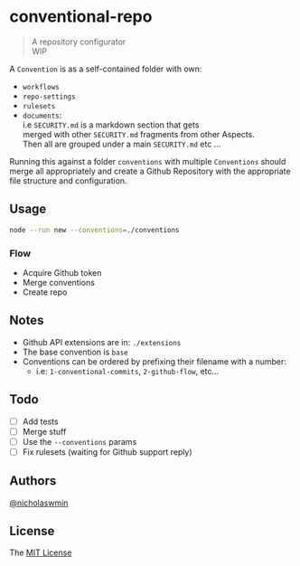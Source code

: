 # conventional-repo

> A repository configurator  
> WIP

A `Convention` is as a self-contained folder with own:    
  - `workflows`
  - `repo-settings`
  - `rulesets` 
  - `documents`:   
    i.e `SECURITY.md` is a markdown section that gets   
    merged with other `SECURITY.md` fragments from other Aspects.   
    Then all are grouped under a main `SECURITY.md` etc ...

Running this against a folder `conventions` with multiple `Conventions`
should merge all appropriately and create a Github Repository with the 
appropriate file structure and configuration.
  
## Usage

```bash
node --run new --conventions=./conventions
```

### Flow

- Acquire Github token
- Merge conventions
- Create repo  
  
## Notes

- Github API extensions are in: `./extensions`
- The base convention is `base`
- Conventions can be ordered by prefixing their filename with a number:
  - i.e: `1-conventional-commits`, `2-github-flow`, etc...
 

## Todo

- [ ] Add tests
- [ ] Merge stuff
- [ ] Use the `--conventions` params
- [ ] Fix rulesets (waiting for Github support reply)

## Authors

[@nicholaswmin][author-url]

## License 

The [MIT License][license]

[author-url]: https://github.com/nicholaswmin
[license]: ./LICENSE
